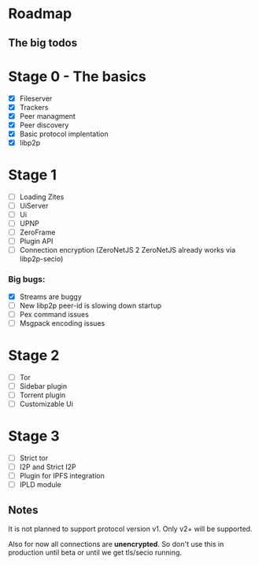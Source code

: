 # Roadmap

## The big todos

# Stage 0 - The basics

 - [x] Fileserver
 - [x] Trackers
 - [x] Peer managment
 - [x] Peer discovery
 - [x] Basic protocol implentation
 - [x] libp2p

# Stage 1

 - [ ] Loading Zites
 - [ ] UiServer
 - [ ] Ui
 - [ ] UPNP
 - [ ] ZeroFrame
 - [ ] Plugin API
 - [ ] Connection encryption (ZeroNetJS 2 ZeroNetJS already works via libp2p-secio)

### Big bugs:
 - [x] Streams are buggy
 - [ ] New libp2p peer-id is slowing down startup
 - [ ] Pex command issues
 - [ ] Msgpack encoding issues

# Stage 2

 - [ ] Tor
 - [ ] Sidebar plugin
 - [ ] Torrent plugin
 - [ ] Customizable Ui

# Stage 3

 - [ ] Strict tor
 - [ ] I2P and Strict I2P
 - [ ] Plugin for IPFS integration
 - [ ] IPLD module

## Notes

It is not planned to support protocol version v1. Only v2+ will be supported.

Also for now all connections are **unencrypted**. So don't use this in production until beta or until we get tls/secio running.
